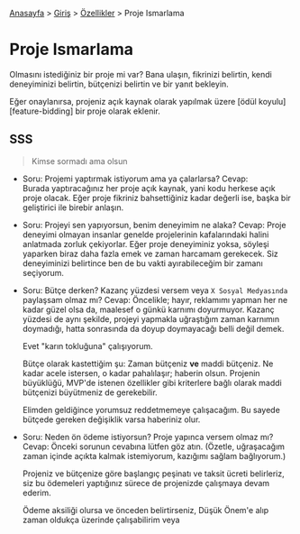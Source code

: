 [Anasayfa](../../README.md) > [Giriş](../README.md) > [Özellikler](./README.md) > Proje Ismarlama

# Proje Ismarlama

Olmasını istediğiniz bir proje mi var?
Bana ulaşın, fikrinizi belirtin, kendi deneyiminizi belirtin, bütçenizi belirtin ve bir yanıt bekleyin.

Eğer onaylanırsa, projeniz açık kaynak olarak yapılmak üzere [ödül koyulu][feature-bidding] bir proje olarak eklenir.

## SSS

> Kimse sormadı ama olsun

- Soru: Projemi yaptırmak istiyorum ama ya çalarlarsa?
  Cevap:  
    Burada yaptıracağınız her proje açık kaynak, yani kodu herkese açık proje olacak.
    Eğer proje fikriniz bahsettiğiniz kadar değerli ise, başka bir geliştirici ile birebir anlaşın.

- Soru: Projeyi sen yapıyorsun, benim deneyimim ne alaka?
  Cevap:
    Proje deneyimi olmayan insanlar genelde projelerinin kafalarındaki halini anlatmada zorluk çekiyorlar.
    Eğer proje deneyiminiz yoksa, söyleşi yaparken biraz daha fazla emek ve zaman harcamam gerekecek.
    Siz deneyiminizi belirtince ben de bu vakti ayırabileceğim bir zamanı seçiyorum.

- Soru: Bütçe derken? Kazanç yüzdesi versem veya `X Sosyal Medyasında` paylaşsam olmaz mı?
  Cevap:
    Öncelikle; hayır, reklamımı yapman her ne kadar güzel olsa da, maalesef o günkü karnımı doyurmuyor.
    Kazanç yüzdesi de aynı şekilde, projeyi yapmakla uğraştığım zaman karnımın doymadığı, hatta sonrasında da doyup doymayacağı belli değil demek.

    Evet "karın tokluğuna" çalışıyorum.

    Bütçe olarak kastettiğim şu: Zaman bütçeniz **ve** maddi bütçeniz.
    Ne kadar acele istersen, o kadar pahalılaşır; haberin olsun.
    Projenin büyüklüğü, MVP'de istenen özellikler gibi kriterlere bağlı olarak maddi bütçenizi büyütmeniz de gerekebilir.

    Elimden geldiğince yorumsuz reddetmemeye çalışacağım. Bu sayede bütçede gereken değişiklik varsa haberiniz olur.

- Soru: Neden ön ödeme istiyorsun? Proje yapınca versem olmaz mı?
  Cevap:
    Önceki sorunun cevabına lütfen göz atın. (Özetle, uğraşacağım zaman içinde açıkta kalmak istemiyorum, kazığımı sağlam bağlıyorum.)

    Projeniz ve bütçenize göre başlangıç peşinatı ve taksit ücreti belirleriz, siz bu ödemeleri yaptığınız sürece de projenizde çalışmaya devam ederim.

    Ödeme aksiliği olursa ve önceden belirtirseniz, Düşük Önem'e alıp zaman oldukça üzerinde çalışabilirim veya
